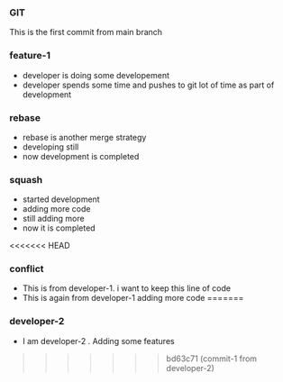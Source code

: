 ### GIT
This is the first commit from main branch

### feature-1
* developer is doing some developement
* developer spends some time and pushes to git lot of time as part of development

### rebase
* rebase is another merge strategy
* developing still
* now development is completed

### squash
* started development
* adding more code
* still adding more
* now it is completed

<<<<<<< HEAD
### conflict
* This is from developer-1. i want to keep this line of code
* This is again from developer-1 adding more code
=======
### developer-2
* I am developer-2 . Adding some features
>>>>>>> bd63c71 (commit-1 from developer-2)
